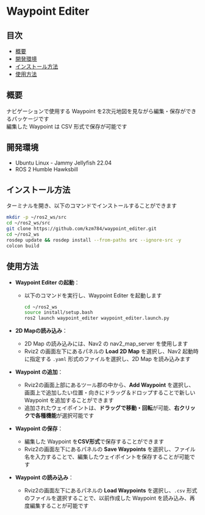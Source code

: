 # Waypoint Editer


## 目次
- [概要](#概要)
- [開発環境](#開発環境)
- [インストール方法](#インストール方法)
- [使用方法](#使用方法)

## 概要
ナビゲーションで使用する Waypoint を2次元地図を見ながら編集・保存ができるパッケージです  
編集した Waypoint は CSV 形式で保存が可能です

## 開発環境
- Ubuntu Linux - Jammy Jellyfish 22.04
- ROS 2 Humble Hawksbill

## インストール方法
ターミナルを開き、以下のコマンドでインストールすることができます
```bash
mkdir -p ~/ros2_ws/src
cd ~/ros2_ws/src
git clone https://github.com/kzm784/waypoint_editer.git
cd ~/ros2_ws
rosdep update && rosdep install --from-paths src --ignore-src -y
colcon build
```

## 使用方法
- **Waypoint Editer の起動**：  
    - 以下のコマンドを実行し、Waypoint Editer を起動します
        ```bash
        cd ~/ros2_ws
        source install/setup.bash
        ros2 launch waypoint_editer waypoint_editer.launch.py
        ```

- **2D Mapの読み込み**：  
    - 2D Map の読み込みには、Nav2 の nav2_map_server を使用します
    - Rviz2 の画面左下にあるパネルの **Load 2D Map** を選択し、Nav2 起動時に指定する `.yaml` 形式のファイルを選択し、2D Map を読み込みます

- **Waypoint の追加**：  
    - Rviz2の画面上部にあるツール郡の中から、**Add Waypoint** を選択し、画面上で追加したい位置・向きにドラッグ＆ドロップすることで新しい Waypoint を追加することができます
    - 追加されたウェイポイントは、**ドラッグで移動・回転**が可能、**右クリックで各種機能**が選択可能です

- **Waypoint の保存**：  
    - 編集した Waypoint を**CSV形式**で保存することができます
    - Rviz2の画面左下にあるパネルの **Save Waypoints** を選択し、ファイル名を入力することで、編集したウェイポイントを保存することが可能です

- **Waypoint の読み込み**：
    - Rviz2の画面左下にあるパネルの **Load Waypoints** を選択し、`.csv` 形式のファイルを選択することで、以前作成した Waypoint を読み込み、再度編集することが可能です